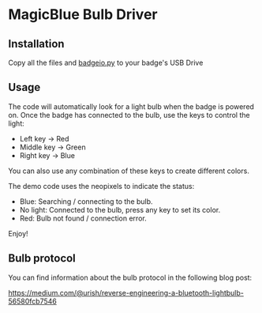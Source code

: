 # MagicBlue Bulb Driver

## Installation

Copy all the files and [badgeio.py](../lib/badgeio.py) to your badge's USB Drive

## Usage

The code will automatically look for a light bulb when the badge is powered on.
Once the badge has connected to the bulb, use the keys to control the light:

* Left key → Red
* Middle key → Green
* Right key → Blue

You can also use any combination of these keys to create different colors.

The demo code uses the neopixels to indicate the status:
* Blue: Searching / connecting to the bulb.
* No light: Connected to the bulb, press any key to set its color.
* Red: Bulb not found / connection error.

Enjoy!

## Bulb protocol

You can find information about the bulb protocol in the following blog post:

https://medium.com/@urish/reverse-engineering-a-bluetooth-lightbulb-56580fcb7546

